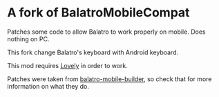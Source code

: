 # A fork of BalatroMobileCompat
Patches some code to allow Balatro to work properly on mobile. Does nothing on PC.

This fork change Balatro's keyboard with Android keyboard.

This mod requires [Lovely](https://github.com/ethangreen-dev/lovely-injector) in order to work.

Patches were taken from [balatro-mobile-builder](https://github.com/PGgamer2/balatro-mobile-builder), so check that for more information on what they do.
